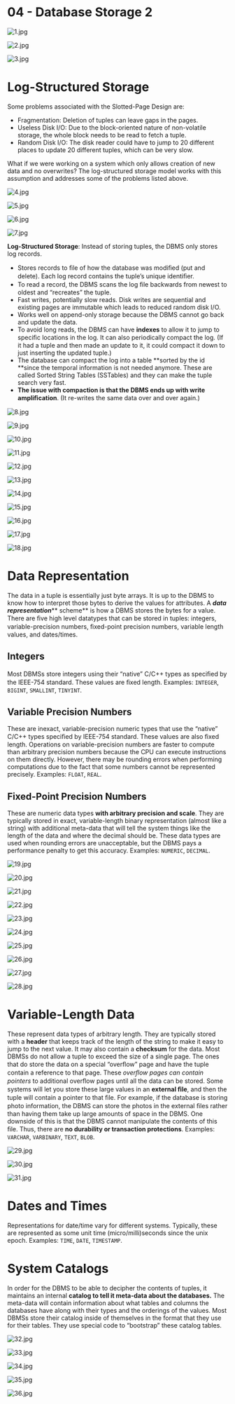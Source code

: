 # 04 - Database Storage 2

![1.jpg](https://cdn.nlark.com/yuque/0/2023/jpeg/22382307/1678071120522-651a3878-583a-4c89-b2b5-7428251032a2.jpeg#averageHue=%231d2635&clientId=ub22c0555-07f7-4&from=ui&id=u5eccdd5e&originHeight=1688&originWidth=3000&originalType=binary&ratio=2&rotation=0&showTitle=false&size=605612&status=done&style=none&taskId=u447a5e00-413c-4daa-a777-f0897316f35&title=)

![2.jpg](https://cdn.nlark.com/yuque/0/2023/jpeg/22382307/1678071119754-b38b1eb3-b433-476a-96b4-8f746fb33cd8.jpeg#averageHue=%23efefef&clientId=ub22c0555-07f7-4&from=ui&id=ubd1db22a&originHeight=1688&originWidth=3000&originalType=binary&ratio=2&rotation=0&showTitle=false&size=233937&status=done&style=none&taskId=ub9d36786-8bc2-4494-891c-fde3518d291&title=)

![3.jpg](https://cdn.nlark.com/yuque/0/2023/jpeg/22382307/1678071120236-c9f1b2ef-9d6a-45ab-a0c7-bd3fbf0e149f.jpeg#averageHue=%23efebe7&clientId=ub22c0555-07f7-4&from=ui&id=u866e36c8&originHeight=1688&originWidth=3000&originalType=binary&ratio=2&rotation=0&showTitle=false&size=479906&status=done&style=none&taskId=ufe9c8766-3ed6-4c71-a5fd-3cb973cc3ee&title=)

# Log-Structured Storage

Some problems associated with the Slotted-Page Design are:

- Fragmentation: Deletion of tuples can leave gaps in the pages.
- Useless Disk I/O: Due to the block-oriented nature of non-volatile storage, the whole block needs to be read to fetch a tuple.
- Random Disk I/O: The disk reader could have to jump to 20 different places to update 20 different tuples, which can be very slow.

What if we were working on a system which only allows creation of new data and no overwrites? The log-structured storage model works with this assumption and addresses some of the problems listed above.

![4.jpg](https://cdn.nlark.com/yuque/0/2023/jpeg/22382307/1678071119914-eeb8ded9-f285-43d1-8753-2a2559ff24c4.jpeg#averageHue=%23ececec&clientId=ub22c0555-07f7-4&from=ui&id=uad622f24&originHeight=1688&originWidth=3000&originalType=binary&ratio=2&rotation=0&showTitle=false&size=277361&status=done&style=none&taskId=u52a2cf3f-dbc8-4b58-a484-04add9965ba&title=)

![5.jpg](https://cdn.nlark.com/yuque/0/2023/jpeg/22382307/1678071120197-ae13f57c-8a94-469a-85ba-5c4fd63b7074.jpeg#averageHue=%23eaeaea&clientId=ub22c0555-07f7-4&from=ui&id=uffc970df&originHeight=1688&originWidth=3000&originalType=binary&ratio=2&rotation=0&showTitle=false&size=375715&status=done&style=none&taskId=u99e682bc-896b-4a0c-8eb4-19cb799206f&title=)

![6.jpg](https://cdn.nlark.com/yuque/0/2023/jpeg/22382307/1678071122059-0cde7e0e-969e-42d9-9a6b-5373219808fa.jpeg#averageHue=%23e9e9e9&clientId=ub22c0555-07f7-4&from=ui&id=ufcd6ab96&originHeight=1688&originWidth=3000&originalType=binary&ratio=2&rotation=0&showTitle=false&size=348841&status=done&style=none&taskId=uc7c8f3f3-4dd8-4947-8ec6-2335f940ef0&title=)

![7.jpg](https://cdn.nlark.com/yuque/0/2023/jpeg/22382307/1678071121723-cffbae37-4281-4647-bb85-cb2bba05aa0e.jpeg#averageHue=%23f0f0f0&clientId=ub22c0555-07f7-4&from=ui&id=ua0771279&originHeight=1688&originWidth=3000&originalType=binary&ratio=2&rotation=0&showTitle=false&size=180835&status=done&style=none&taskId=uf8e28243-306f-41da-b3c6-8702d99e103&title=)

**Log-Structured Storage**: Instead of storing tuples, the DBMS only stores log records.

- Stores records to ﬁle of how the database was modiﬁed (put and delete). Each log record contains the tuple’s unique identiﬁer.
- To read a record, the DBMS scans the log ﬁle backwards from newest to oldest and “recreates” the tuple.
- Fast writes, potentially slow reads. Disk writes are sequential and existing pages are immutable which leads to reduced random disk I/O.
- Works well on append-only storage because the DBMS cannot go back and update the data.
- To avoid long reads, the DBMS can have **indexes** to allow it to jump to speciﬁc locations in the log. It can also periodically compact the log. (If it had a tuple and then made an update to it, it could compact it down to just inserting the updated tuple.)
- The database can compact the log into a table **sorted by the id **since the temporal information is not needed anymore. These are called Sorted String Tables (SSTables) and they can make the tuple search very fast.
- **The issue with compaction is that the DBMS ends up with write ampliﬁcation**. (It re-writes the same data over and over again.)

![8.jpg](https://cdn.nlark.com/yuque/0/2023/jpeg/22382307/1678071123056-3782e870-9675-40a7-aec6-0041840070a9.jpeg#averageHue=%23e8e8e8&clientId=ub22c0555-07f7-4&from=ui&id=u387f93e1&originHeight=1688&originWidth=3000&originalType=binary&ratio=2&rotation=0&showTitle=false&size=479369&status=done&style=none&taskId=ufe4de63e-b8cd-4c0a-979c-8ebc9bdc230&title=)

![9.jpg](https://cdn.nlark.com/yuque/0/2023/jpeg/22382307/1678071122655-8a475ad1-1255-407a-9e26-c2b7c6509a6c.jpeg#averageHue=%23ebebeb&clientId=ub22c0555-07f7-4&from=ui&id=u9c95f315&originHeight=1688&originWidth=3000&originalType=binary&ratio=2&rotation=0&showTitle=false&size=334834&status=done&style=none&taskId=u077f526b-2af6-4a68-a310-e239fcfa807&title=)

![10.jpg](https://cdn.nlark.com/yuque/0/2023/jpeg/22382307/1678071123439-91c77b00-c3f9-4d20-ba35-60fbbe6ef0d7.jpeg#averageHue=%23e6e5e5&clientId=ub22c0555-07f7-4&from=ui&id=uc77c69e7&originHeight=1688&originWidth=3000&originalType=binary&ratio=2&rotation=0&showTitle=false&size=549424&status=done&style=none&taskId=u9c8a1637-9e1b-4d07-8549-dad3c6b1025&title=)

![11.jpg](https://cdn.nlark.com/yuque/0/2023/jpeg/22382307/1678071124209-50087c67-eb9b-4107-8dcf-9ebdca8016b5.jpeg#averageHue=%23e6e5e5&clientId=ub22c0555-07f7-4&from=ui&id=ue099086e&originHeight=1688&originWidth=3000&originalType=binary&ratio=2&rotation=0&showTitle=false&size=549424&status=done&style=none&taskId=u2f49a66f-0b08-4fa0-9a06-a16271aa57c&title=)

![12.jpg](https://cdn.nlark.com/yuque/0/2023/jpeg/22382307/1678071124592-a4f45da2-b6bd-4273-abcc-944a49c994ca.jpeg#averageHue=%23eaeaea&clientId=ub22c0555-07f7-4&from=ui&id=u9d231f1c&originHeight=1688&originWidth=3000&originalType=binary&ratio=2&rotation=0&showTitle=false&size=449065&status=done&style=none&taskId=u9e82dc4a-0df0-4867-9e10-e647220e2a4&title=)

![13.jpg](https://cdn.nlark.com/yuque/0/2023/jpeg/22382307/1678071124992-a640aa3e-4c92-4559-af35-1cdafa82a92e.jpeg#averageHue=%23e9e8e8&clientId=ub22c0555-07f7-4&from=ui&id=u2b877a1a&originHeight=1688&originWidth=3000&originalType=binary&ratio=2&rotation=0&showTitle=false&size=437762&status=done&style=none&taskId=ue2fa9d0e-3276-4d6b-bf36-3d1ceb345f5&title=)

![14.jpg](https://cdn.nlark.com/yuque/0/2023/jpeg/22382307/1678071125505-a341d10b-7d4c-44fe-9553-0debb9eb12b8.jpeg#averageHue=%23e7e7e7&clientId=ub22c0555-07f7-4&from=ui&id=uce548cbe&originHeight=1688&originWidth=3000&originalType=binary&ratio=2&rotation=0&showTitle=false&size=444487&status=done&style=none&taskId=u3782fbaf-8d44-4817-8bf6-06a3c63feab&title=)

![15.jpg](https://cdn.nlark.com/yuque/0/2023/jpeg/22382307/1678071125597-fc7f8d68-4f5e-4486-a63c-0cec821b7374.jpeg#averageHue=%23edecec&clientId=ub22c0555-07f7-4&from=ui&id=u6617bba3&originHeight=1688&originWidth=3000&originalType=binary&ratio=2&rotation=0&showTitle=false&size=318985&status=done&style=none&taskId=u7d08151c-2591-42a7-8f32-02a51491c7f&title=)

![16.jpg](https://cdn.nlark.com/yuque/0/2023/jpeg/22382307/1678071126473-3d7efe02-d660-4450-b96f-f605c7cc2d18.jpeg#averageHue=%23ebebeb&clientId=ub22c0555-07f7-4&from=ui&id=ua89da875&originHeight=1688&originWidth=3000&originalType=binary&ratio=2&rotation=0&showTitle=false&size=398119&status=done&style=none&taskId=uf3e1b5b9-b709-4e63-a5df-1e6b96ad154&title=)

![17.jpg](https://cdn.nlark.com/yuque/0/2023/jpeg/22382307/1678071126724-bfe67ebb-d263-41d4-8b1c-1665e5674cad.jpeg#averageHue=%23ececeb&clientId=ub22c0555-07f7-4&from=ui&id=u4c3f6fc0&originHeight=1688&originWidth=3000&originalType=binary&ratio=2&rotation=0&showTitle=false&size=343122&status=done&style=none&taskId=u08f3d219-8913-4176-82ef-356b6f15904&title=)

![18.jpg](https://cdn.nlark.com/yuque/0/2023/jpeg/22382307/1678071127290-f4b2da9c-7d40-4e7d-9bc6-66ac9249ba24.jpeg#averageHue=%23ededed&clientId=ub22c0555-07f7-4&from=ui&id=u2a2d03ea&originHeight=1688&originWidth=3000&originalType=binary&ratio=2&rotation=0&showTitle=false&size=293346&status=done&style=none&taskId=u8f28b1e6-f2b0-4642-9891-7bafe2ce676&title=)

# Data Representation

The data in a tuple is essentially just byte arrays. It is up to the DBMS to know how to interpret those bytes to derive the values for attributes. A ***data representation***** scheme** is how a DBMS stores the bytes for a value.
There are ﬁve high level datatypes that can be stored in tuples: integers, variable-precision numbers, ﬁxed-point precision numbers, variable length values, and dates/times.

## Integers

Most DBMSs store integers using their “native” C/C++ types as speciﬁed by the IEEE-754 standard. These values are ﬁxed length.
Examples: `INTEGER`, `BIGINT`, `SMALLINT`, `TINYINT`.

## Variable Precision Numbers

These are inexact, variable-precision numeric types that use the “native” C/C++ types speciﬁed by IEEE-754 standard. These values are also ﬁxed length.
Operations on variable-precision numbers are faster to compute than arbitrary precision numbers because the CPU can execute instructions on them directly. However, there may be rounding errors when performing computations due to the fact that some numbers cannot be represented precisely.
Examples: `FLOAT`, `REAL`.

## Fixed-Point Precision Numbers

These are numeric data types **with arbitrary precision and scale**. They are typically stored in exact, variable-length binary representation (almost like a string) with additional meta-data that will tell the system things like the length of the data and where the decimal should be.
These data types are used when rounding errors are unacceptable, but the DBMS pays a performance penalty to get this accuracy.
Examples: `NUMERIC`, `DECIMAL`.

![19.jpg](https://cdn.nlark.com/yuque/0/2023/jpeg/22382307/1678071127595-a842e0b6-dd7d-4306-b047-cdde2e79f1b4.jpeg#averageHue=%23edecec&clientId=ub22c0555-07f7-4&from=ui&id=u579bdd0b&originHeight=1688&originWidth=3000&originalType=binary&ratio=2&rotation=0&showTitle=false&size=395509&status=done&style=none&taskId=u783fd7b0-4368-490b-8e5d-4c28cb5a12c&title=)

![20.jpg](https://cdn.nlark.com/yuque/0/2023/jpeg/22382307/1678071127727-69b44d0b-386a-47b1-a28a-447921f9220e.jpeg#averageHue=%23ececec&clientId=ub22c0555-07f7-4&from=ui&id=u9ddb7f70&originHeight=1688&originWidth=3000&originalType=binary&ratio=2&rotation=0&showTitle=false&size=303870&status=done&style=none&taskId=uca1c8345-a6cd-4652-afd6-37b4a910ec6&title=)

![21.jpg](https://cdn.nlark.com/yuque/0/2023/jpeg/22382307/1678071128955-d4abadd0-9819-4458-92c4-df4c55ff9529.jpeg#averageHue=%23ededed&clientId=ub22c0555-07f7-4&from=ui&id=u80cda99f&originHeight=1688&originWidth=3000&originalType=binary&ratio=2&rotation=0&showTitle=false&size=305414&status=done&style=none&taskId=ue7d52a49-6b06-4a1b-80e0-29cc259f5ae&title=)

![22.jpg](https://cdn.nlark.com/yuque/0/2023/jpeg/22382307/1678071129270-326e3981-2e2d-4d66-a73f-806320613103.jpeg#averageHue=%23ececec&clientId=ub22c0555-07f7-4&from=ui&id=uee3b1fd6&originHeight=1688&originWidth=3000&originalType=binary&ratio=2&rotation=0&showTitle=false&size=408528&status=done&style=none&taskId=uf25c6eff-9d5b-436e-b1a1-d04b1a63bba&title=)

![23.jpg](https://cdn.nlark.com/yuque/0/2023/jpeg/22382307/1678071129602-b7fc9c6b-f9aa-4c25-9203-2ddfd95598d3.jpeg#averageHue=%23ebebeb&clientId=ub22c0555-07f7-4&from=ui&id=ufc01031e&originHeight=1688&originWidth=3000&originalType=binary&ratio=2&rotation=0&showTitle=false&size=349992&status=done&style=none&taskId=udb458f8a-4fc3-431f-b2ad-921c339127b&title=)

![24.jpg](https://cdn.nlark.com/yuque/0/2023/jpeg/22382307/1678071130073-be249e44-f700-40c8-8b65-3369476ba857.jpeg#averageHue=%23efefef&clientId=ub22c0555-07f7-4&from=ui&id=u3c2ec5b5&originHeight=1688&originWidth=3000&originalType=binary&ratio=2&rotation=0&showTitle=false&size=436073&status=done&style=none&taskId=u71d0cf0f-e2a4-4988-85a3-b53755e6e95&title=)

![25.jpg](https://cdn.nlark.com/yuque/0/2023/jpeg/22382307/1678071130082-bcf490b9-728e-4468-bd48-e789a9769d98.jpeg#averageHue=%23eeeded&clientId=ub22c0555-07f7-4&from=ui&id=ub7650230&originHeight=1688&originWidth=3000&originalType=binary&ratio=2&rotation=0&showTitle=false&size=349482&status=done&style=none&taskId=u891db899-e97d-4ca8-b9c6-3587c468c56&title=)

![26.jpg](https://cdn.nlark.com/yuque/0/2023/jpeg/22382307/1678071131418-9751d0e3-992b-4729-af05-ee2021f36034.jpeg#averageHue=%23e6e9e7&clientId=ub22c0555-07f7-4&from=ui&id=u3e16405c&originHeight=1688&originWidth=3000&originalType=binary&ratio=2&rotation=0&showTitle=false&size=368909&status=done&style=none&taskId=u0c6dea6f-ef91-41cd-ac94-12ad7156ee9&title=)

![27.jpg](https://cdn.nlark.com/yuque/0/2023/jpeg/22382307/1678071131408-17ea76fb-0aef-43dd-bccd-aadef3bc3ab2.jpeg#averageHue=%23eeeded&clientId=ub22c0555-07f7-4&from=ui&id=uc0eea83a&originHeight=1688&originWidth=3000&originalType=binary&ratio=2&rotation=0&showTitle=false&size=336049&status=done&style=none&taskId=u4570d128-16d5-4e43-9fed-c388b3f265c&title=)

![28.jpg](https://cdn.nlark.com/yuque/0/2023/jpeg/22382307/1678071131680-5cae0d7b-476a-4813-9338-e081cb742347.jpeg#averageHue=%23f8f7f7&clientId=ub22c0555-07f7-4&from=ui&id=uc39ff20b&originHeight=1688&originWidth=3000&originalType=binary&ratio=2&rotation=0&showTitle=false&size=368324&status=done&style=none&taskId=u696a7c32-db23-4e7c-87f4-2f74a9a8950&title=)

# Variable-Length Data

These represent data types of arbitrary length. They are typically stored with a **header** that keeps track of the length of the string to make it easy to jump to the next value. It may also contain a **checksum** for the data.
Most DBMSs do not allow a tuple to exceed the size of a single page. The ones that do store the data on a special “overﬂow” page and have the tuple contain a reference to that page. These *overﬂow pages can contain pointers* to additional overﬂow pages until all the data can be stored.
Some systems will let you store these large values in an **external ﬁle**, and then the tuple will contain a pointer to that ﬁle. For example, if the database is storing photo information, the DBMS can store the photos in the external ﬁles rather than having them take up large amounts of space in the DBMS. One downside of this is that the DBMS cannot manipulate the contents of this ﬁle. Thus, there are **no durability or transaction protections**.
Examples: `VARCHAR`, `VARBINARY`, `TEXT`, `BLOB`.

![29.jpg](https://cdn.nlark.com/yuque/0/2023/jpeg/22382307/1678071132197-c1033ae3-0367-4c20-9ab3-5f41eab9195c.jpeg#averageHue=%23ebebeb&clientId=ub22c0555-07f7-4&from=ui&id=u5b70bf21&originHeight=1688&originWidth=3000&originalType=binary&ratio=2&rotation=0&showTitle=false&size=375335&status=done&style=none&taskId=u4d43488e-ca6b-44c7-a630-8de8d3787b5&title=)

![30.jpg](https://cdn.nlark.com/yuque/0/2023/jpeg/22382307/1678071132418-4024ed78-cfea-4505-8fef-05e946b93a23.jpeg#averageHue=%23eaeaea&clientId=ub22c0555-07f7-4&from=ui&id=uabae3674&originHeight=1688&originWidth=3000&originalType=binary&ratio=2&rotation=0&showTitle=false&size=378764&status=done&style=none&taskId=u462b447c-6c7c-4e4e-aecc-83e7a09c19a&title=)

![31.jpg](https://cdn.nlark.com/yuque/0/2023/jpeg/22382307/1678071133971-07eae942-2e8c-4a1e-991f-e8df2decb1c2.jpeg#averageHue=%23eaeaea&clientId=ub22c0555-07f7-4&from=ui&id=uad3a6476&originHeight=1688&originWidth=3000&originalType=binary&ratio=2&rotation=0&showTitle=false&size=649464&status=done&style=none&taskId=u1f6d8651-3169-47cb-9c77-21ae842cf4d&title=)

# Dates and Times

Representations for date/time vary for different systems. Typically, these are represented as some unit time (micro/milli)seconds since the unix epoch.
Examples: `TIME`, `DATE`, `TIMESTAMP`.

# System Catalogs

In order for the DBMS to be able to decipher the contents of tuples, it maintains an internal **catalog to tell it meta-data about the databases.**  The meta-data will contain information about what tables and columns the databases have along with their types and the orderings of the values.
Most DBMSs store their catalog inside of themselves in the format that they use for their tables. They use special code to “bootstrap” these catalog tables.

![32.jpg](https://cdn.nlark.com/yuque/0/2023/jpeg/22382307/1678071133678-4c5ec88f-5aeb-45ec-8c25-15b5381a69dc.jpeg#averageHue=%23ececec&clientId=ub22c0555-07f7-4&from=ui&id=u703d5734&originHeight=1688&originWidth=3000&originalType=binary&ratio=2&rotation=0&showTitle=false&size=326815&status=done&style=none&taskId=u783adaf4-fae6-4563-8ecc-0aee035ba78&title=)

![33.jpg](https://cdn.nlark.com/yuque/0/2023/jpeg/22382307/1678071133934-7019962d-781d-437b-b071-b9207bfcaf46.jpeg#averageHue=%23ececec&clientId=ub22c0555-07f7-4&from=ui&id=u611e4f4d&originHeight=1688&originWidth=3000&originalType=binary&ratio=2&rotation=0&showTitle=false&size=323254&status=done&style=none&taskId=uc88341a4-dc43-4ec7-bb45-3613cbcb7b2&title=)

![34.jpg](https://cdn.nlark.com/yuque/0/2023/jpeg/22382307/1678071134386-32a34f10-3ffc-47f1-a4a3-0b027ed5072f.jpeg#averageHue=%23edecec&clientId=ub22c0555-07f7-4&from=ui&id=u59c8856f&originHeight=1688&originWidth=3000&originalType=binary&ratio=2&rotation=0&showTitle=false&size=312612&status=done&style=none&taskId=u9d3d6a1e-5d8b-48d5-98a9-d2b434e38d2&title=)

![35.jpg](https://cdn.nlark.com/yuque/0/2023/jpeg/22382307/1678071134679-dc0af686-5575-449b-b9e6-bfbdb1633b50.jpeg#averageHue=%23ececec&clientId=ub22c0555-07f7-4&from=ui&id=ua4509b4d&originHeight=1688&originWidth=3000&originalType=binary&ratio=2&rotation=0&showTitle=false&size=319845&status=done&style=none&taskId=uf0555bab-6cff-4dc9-8a24-c711faf4799&title=)

![36.jpg](https://cdn.nlark.com/yuque/0/2023/jpeg/22382307/1678071135508-17252bfc-f999-4d83-bc1e-eb0dee5bf927.jpeg#averageHue=%23eeeeee&clientId=ub22c0555-07f7-4&from=ui&id=u6fda954d&originHeight=1688&originWidth=3000&originalType=binary&ratio=2&rotation=0&showTitle=false&size=256671&status=done&style=none&taskId=u9ca7027b-3169-4beb-90f4-d833d2762e0&title=)
